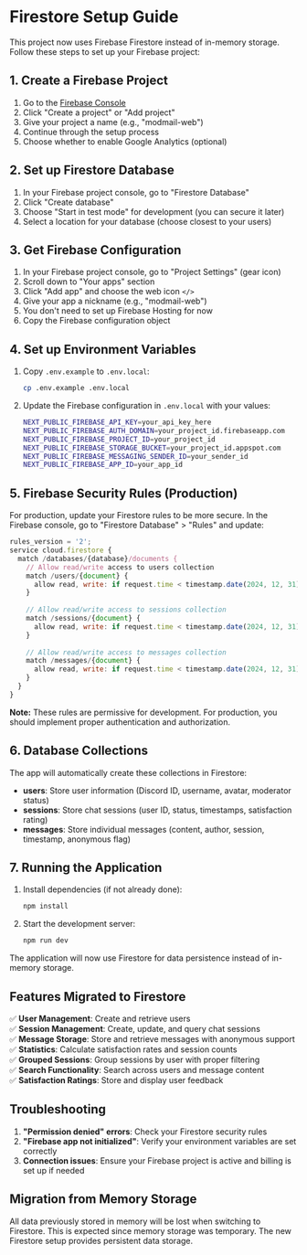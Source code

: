 # Firestore Setup Guide

This project now uses Firebase Firestore instead of in-memory storage. Follow these steps to set up your Firebase project:

## 1. Create a Firebase Project

1. Go to the [Firebase Console](https://console.firebase.google.com/)
2. Click "Create a project" or "Add project"
3. Give your project a name (e.g., "modmail-web")
4. Continue through the setup process
5. Choose whether to enable Google Analytics (optional)

## 2. Set up Firestore Database

1. In your Firebase project console, go to "Firestore Database"
2. Click "Create database"
3. Choose "Start in test mode" for development (you can secure it later)
4. Select a location for your database (choose closest to your users)

## 3. Get Firebase Configuration

1. In your Firebase project console, go to "Project Settings" (gear icon)
2. Scroll down to "Your apps" section
3. Click "Add app" and choose the web icon `</>`
4. Give your app a nickname (e.g., "modmail-web")
5. You don't need to set up Firebase Hosting for now
6. Copy the Firebase configuration object

## 4. Set up Environment Variables

1. Copy `.env.example` to `.env.local`:
   ```bash
   cp .env.example .env.local
   ```

2. Update the Firebase configuration in `.env.local` with your values:
   ```bash
   NEXT_PUBLIC_FIREBASE_API_KEY=your_api_key_here
   NEXT_PUBLIC_FIREBASE_AUTH_DOMAIN=your_project_id.firebaseapp.com
   NEXT_PUBLIC_FIREBASE_PROJECT_ID=your_project_id
   NEXT_PUBLIC_FIREBASE_STORAGE_BUCKET=your_project_id.appspot.com
   NEXT_PUBLIC_FIREBASE_MESSAGING_SENDER_ID=your_sender_id
   NEXT_PUBLIC_FIREBASE_APP_ID=your_app_id
   ```

## 5. Firebase Security Rules (Production)

For production, update your Firestore rules to be more secure. In the Firebase console, go to "Firestore Database" > "Rules" and update:

```javascript
rules_version = '2';
service cloud.firestore {
  match /databases/{database}/documents {
    // Allow read/write access to users collection
    match /users/{document} {
      allow read, write: if request.time < timestamp.date(2024, 12, 31);
    }
    
    // Allow read/write access to sessions collection
    match /sessions/{document} {
      allow read, write: if request.time < timestamp.date(2024, 12, 31);
    }
    
    // Allow read/write access to messages collection
    match /messages/{document} {
      allow read, write: if request.time < timestamp.date(2024, 12, 31);
    }
  }
}
```

**Note:** These rules are permissive for development. For production, you should implement proper authentication and authorization.

## 6. Database Collections

The app will automatically create these collections in Firestore:

- **users**: Store user information (Discord ID, username, avatar, moderator status)
- **sessions**: Store chat sessions (user ID, status, timestamps, satisfaction rating)
- **messages**: Store individual messages (content, author, session, timestamp, anonymous flag)

## 7. Running the Application

1. Install dependencies (if not already done):
   ```bash
   npm install
   ```

2. Start the development server:
   ```bash
   npm run dev
   ```

The application will now use Firestore for data persistence instead of in-memory storage.

## Features Migrated to Firestore

✅ **User Management**: Create and retrieve users  
✅ **Session Management**: Create, update, and query chat sessions  
✅ **Message Storage**: Store and retrieve messages with anonymous support  
✅ **Statistics**: Calculate satisfaction rates and session counts  
✅ **Grouped Sessions**: Group sessions by user with proper filtering  
✅ **Search Functionality**: Search across users and message content  
✅ **Satisfaction Ratings**: Store and display user feedback  

## Troubleshooting

1. **"Permission denied" errors**: Check your Firestore security rules
2. **"Firebase app not initialized"**: Verify your environment variables are set correctly
3. **Connection issues**: Ensure your Firebase project is active and billing is set up if needed

## Migration from Memory Storage

All data previously stored in memory will be lost when switching to Firestore. This is expected since memory storage was temporary. The new Firestore setup provides persistent data storage.
